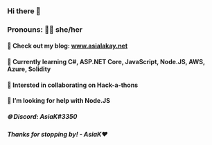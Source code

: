 ### Hi there 👋
### Pronouns: 💃🏽 she/her

#### 🔭 Check out my blog: www.asialakay.net
#### 🌱 Currently learning C#, ASP.NET Core, JavaScript, Node.JS, AWS, Azure, Solidity
#### 👯 Intersted in collaborating on Hack-a-thons
#### 🤔 I’m looking for help with Node.JS
##### 🌐 Discord: AsiaK#3350
##### Thanks for stopping by! - AsiaK❤️ 

<!--
**asiakay/asiakay** is a ✨ _special_ ✨ repository because its `README.md` (this file) appears on your GitHub profile.

Here are some ideas to get you started:

- 🔭 I’m currently working on www.asialakay.net
- 🌱 I’m currently learning ...
- 👯 I’m looking to collaborate on ...
- 🤔 I’m looking for help with ...
- 💬 Ask me about ...
- 📫 How to reach me: ...
- 😄 Pronouns: ...
- ⚡ Fun fact: ...
-->

